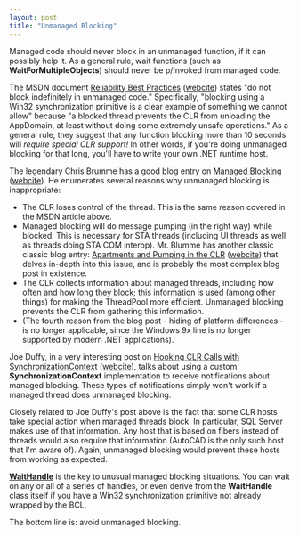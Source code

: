 ```yaml
---
layout: post
title: "Unmanaged Blocking"
---
```

Managed code should never block in an unmanaged function, if it can possibly help it. As a general rule, wait functions (such as **WaitForMultipleObjects**) should never be p/Invoked from managed code.

The MSDN document [Reliability Best Practices](http://msdn.microsoft.com/en-us/library/ms228970.aspx?WT.mc_id=DT-MVP-5000058) ([webcite](http://www.webcitation.org/5yHvHIG97)) states "do not block indefinitely in unmanaged code." Specifically, "blocking using a Win32 synchronization primitive is a clear example of something we cannot allow" because "a blocked thread prevents the CLR from unloading the AppDomain, at least without doing some extremely unsafe operations." As a general rule, they suggest that any function blocking more than 10 seconds will _require special CLR support!_ In other words, if you're doing unmanaged blocking for that long, you'll have to write your own .NET runtime host.

The legendary Chris Brumme has a good blog entry on [Managed Blocking](https://docs.microsoft.com/en-us/archive/blogs/cbrumme/managed-blocking?WT.mc_id=DT-MVP-5000058) ([webcite](http://www.webcitation.org/5yHvfrmgy)). He enumerates several reasons why unmanaged blocking is inappropriate:

- The CLR loses control of the thread. This is the same reason covered in the MSDN article above.
- Managed blocking will do message pumping (in the right way) while blocked. This is necessary for STA threads (including UI threads as well as threads doing STA COM interop). Mr. Blumme has another classic classic blog entry: [Apartments and Pumping in the CLR](https://docs.microsoft.com/en-us/archive/blogs/cbrumme/apartments-and-pumping-in-the-clr?WT.mc_id=DT-MVP-5000058) ([webcite](http://www.webcitation.org/5yHvxNIih)) that delves in-depth into this issue, and is probably the most complex blog post in existence.
- The CLR collects information about managed threads, including how often and how long they block; this information is used (among other things) for making the ThreadPool more efficient. Unmanaged blocking prevents the CLR from gathering this information.
- (The fourth reason from the blog post - hiding of platform differences - is no longer applicable, since the Windows 9x line is no longer supported by modern .NET applications).

Joe Duffy, in a very interesting post on [Hooking CLR Calls with SynchronizationContext](http://www.bluebytesoftware.com/blog/PermaLink,guid,710e6ba3-60e9-4f5e-a5a7-d878015c7a16.aspx) ([webcite](http://www.webcitation.org/5yHvuG9w1)), talks about using a custom **SynchronizationContext** implementation to receive notifications about managed blocking. These types of notifications simply won't work if a managed thread does unmanaged blocking.

Closely related to Joe Duffy's post above is the fact that some CLR hosts take special action when managed threads block. In particular, SQL Server makes use of that information. Any host that is based on fibers instead of threads would also require that information (AutoCAD is the only such host that I'm aware of). Again, unmanaged blocking would prevent these hosts from working as expected.

[**WaitHandle**](http://msdn.microsoft.com/en-us/library/system.threading.waithandle.aspx?WT.mc_id=DT-MVP-5000058) is the key to unusual managed blocking situations. You can wait on any or all of a series of handles, or even derive from the **WaitHandle** class itself if you have a Win32 synchronization primitive not already wrapped by the BCL.

The bottom line is: avoid unmanaged blocking.

